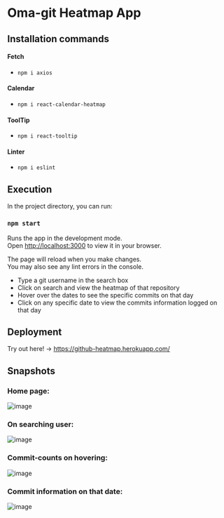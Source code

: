 # Oma-git Heatmap App 

## Installation commands

#### Fetch
- `npm i axios`

#### Calendar
- `npm i react-calendar-heatmap`

#### ToolTip
- `npm i react-tooltip`

#### Linter
- `npm i eslint`

## Execution
In the project directory, you can run:

### `npm start`
Runs the app in the development mode.\
Open [http://localhost:3000](http://localhost:3000) to view it in your browser.

The page will reload when you make changes.\
You may also see any lint errors in the console.
- Type a git username in the search box
- Click on search and view the heatmap of that repository
- Hover over the dates to see the specific commits on that day
- Click on any specific date to view the commits information logged on that day


## Deployment
Try out here! -> https://github-heatmap.herokuapp.com/


## Snapshots

### Home page:
![image](https://user-images.githubusercontent.com/87486009/179365112-e3336758-f58a-4045-bb79-7fdb28d9ad9b.png)

### On searching user:
![image](https://user-images.githubusercontent.com/87486009/179365246-fb70e5f9-f6e9-418d-8dae-7967db780783.png)


### Commit-counts on hovering:
![image](https://user-images.githubusercontent.com/87486009/179365263-a0542b2a-50fd-41ba-9c6a-389d532814ea.png)


### Commit information on that date:
![image](https://user-images.githubusercontent.com/87486009/179365039-b57cea36-4c9f-4f45-95a5-a144aa56ad21.png)



